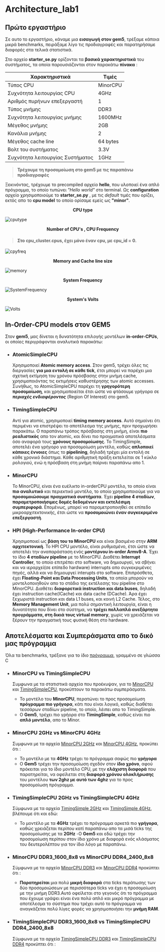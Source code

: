 # Architecture_lab1

## Πρώτο εργαστήριο

Σε αυτο το εργαστήριο, κάναμε μια **εισαγωγή στον gem5**, τρέξαμε κάποια μικρά benchmarks, πειράξαμε λίγο τις προδιαγραφές και παρατηρήσαμε διαφορές στα τελικά στατιστικά. 

Στο αρχείο **starter_se.py** ορίζονται τα **βασικά χαρακτηριστικά** του συστήματος, τα οποία παρουσιάζονται στον παρακάτω **πίνακα** :

| Χαρακτηριστικά | Τιμές |
|   --- | ---|              
| Τύπος CPU | MinorCPU |
| Συχνότητα λειτουργίας CPU | 4GHz |
| Αριθμός πυρήνων επεξεργαστή | 1 |
| Τύπος μνήμης | DDR3 |
| Συχνότητα λειτουργίας μνήμης | 1600ΜΗz |
| Μέγεθος μνήμης | 2GB |
| Κανάλια μνήμης | 2 |
| Μέγεθος cache line | 64 bytes |
| Βολτ του συστήματος | 3.3V |
| Συχνότητα λειτουργίας Συστήματος | 1GHz |  

 
> **Τρέχουμε τη προσομοίωση στο gem5 με τις παραπάνω προδιαγραφές**  


Ξεκινόντας, τρέχουμε το precompiled αρχείο **hello**, που υλοποιεί ένα απλό πρόγραμμα, το οποίο τυπώνει _"Hello world"_ στο terminal. Ως **configuration** αρχείο χρησιμοποιούμε το **starter_se.py** , με τις _default_ τιμές που ορίζει, εκτός απο το **cpu model** το οποίο ορίσαμε εμείς ως **"minor"**.  


<h><p align='center'>
  <b>CPU type</b>
</p></h>

![cputype](https://github.com/nikifori/Architecture_lab1/blob/master/Screenshot%20from%202019-11-19%2014-37-49.png)


<h><p align='center'>
  <b>Number of CPU's , CPU Frequency </b>
</p></h>

> #### Στο cpu_cluster.cpus, έχει μόνο έναν cpu, με cpu_id = 0.

![cpyfreq](https://github.com/nikifori/Architecture_lab1/blob/master/Screenshot%20from%202019-11-19%2014-37-25.png)


<h><p align='center'>
  <b>Memory and Cache line size</b>
</p></h>

![memory](https://github.com/nikifori/Architecture_lab1/blob/master/Screenshot%20from%202019-11-19%2015-12-25.png)


<h><p align='center'>
  <b>System Frequency</b>
</p></h>

![SystemFrequency](https://github.com/nikifori/Architecture_lab1/blob/master/Screenshot%20from%202019-11-19%2014-33-33.png)


<h><p align='center'>
  <b>System's Volts</b>
</p></h>

![Volts](https://github.com/nikifori/Architecture_lab1/blob/master/Screenshot%20from%202019-11-19%2014-34-54.png)


<p align='center'><h2>
  <b>In-Order-CPU models στον GEM5</b>
</h2></p>

Στον **gem5**, μας δίνεται η δυνατότητα επιλογής μοντέλων **in-order-CPUs**, οι οποίες περιγράφονται αναλυτικά παρακάτω:

- ### AtomicSimpleCPU
    Χρησιμοποιεί **Atomic memory access**. Στον gem5, τρέχει όλες τις διεργασίες **για μια εντολή σε κάθε tick**, έτσι μπορεί να παρέχει μια σχετική εκτίμηση του χρόνου πρόσβασης στην μνήμη cache, χρησιμοποιόντας τις εκτιμήσεις καθυστέρησης των atomic accesses. Συνήθως, το AtomicSimpleCPU παρέχει τη **γρηγορότερη προσομοίωση**, και χρησιμοποιείται έτσι ώστε να φτάσουμε γρήγορα σε **_περιοχές ενδιαφέροντος_** (Region Of Interest) στο gem5.

- ### TimingSimpleCPU
     Αντί για atomic, χρησιμοποιεί **timing memory access**. Αυτό σημαίνει ότι περιμένει να επιστρέψει το αποτέλεσμα της μνήμης, πριν προχωρήσει παρακάτω. Ο παραπάνω τρόπος πρόσβασης στη μνήμη, είναι **πιο ρεαλιστικός** απο τον atomic, και δίνει πιο πραγματικά αποτελέσματα όσο αναφορά τους **χρόνους προσομοίωσης**. Το TimingSimple, αποτελέι ένα γρήγορο για προσομοίωση μοντέλο, καθώς **απλοποιεί κάποιες έννοιες** όπως το **pipelining**, δηλαδή τρέχει μία εντολή σε κάθε χρονικό διάστημα. Κάθε αριθμητική πράξη εκτελείται σε 1 κύκλο ρολογιού, ενώ η πρόσβαση στη μνήμη παίρνει παραπάνω απο 1.
     
- ### MinorCPU
     Το MinorCPU, είναι ένα ευέλικτο in-orderCPU μοντέλο, το οποίο είναι **πιο αναλυτικό** και περιεκτικό μοντέλο, το οποίο χρησιμοποιούμε για να **προσομοιώσουμε πραγματικά συστήματα**. Έχει **pipeline 4 σταδίων**, **παραμετροποιήσιμες δομές δεδομένων και εκτελέσιμη συμπεριφορά**. Επομένως, μπορεί να παραμετροποιηθεί σε επίπεδο μικροαρχιτεκτονικής, έτσι ώστε να **προσομοιώνει έναν συγκεκριμένο επεξεργαστή**.
     
- ### HPI (High-Performance In-order CPU)
     Χρησιμοποιεί ως **βάση του το MinorCPU** και είναι βασιμένο στην **ARM αρχιτεκτονική**. Το HPI CPU μοντέλο, είναι ρυθμισμένο, έτσι ώστε να αποτελέι την αναπαράσταση ενός **μοντέρνου in-order Armv8-A**. Έχει το ίδιο **4 σταδίων pipeline** με το MinorCPU. Διαθέτει **Interrupt Controller**, το οποίο επιτρέπει στο software, να δημιουργεί, να σβήνει και να ιεραρχεί(σε επίπεδο hardware) interrupts απο συγκεκριμένες πηγές, αλλά και να δημιουργεί interupts στο software. Επιπρόσθετα, έχει **Floating-Point και Data Processing Units**, τα οποία μπορούν να μοντελοποιηθούν απο το στάδιο της εκτέλεσης του pipeline στο MinorCPU. Διαθέτει **διαφορετικά instruction και data buses**, δηλαδή έχει instruction cache(ICache) και data cache (DCache). Άρα έχει ξεχωριστά instruction και data L1 buses, και κοινή L2 Cache. Τέλος, στο **Memory Management Unit**, μια πολύ σημαντική λειτουργία, είναι η δυνατότητα που δίνει στο σύστημα, να **τρέχει πολλαπλά ανεξάρτητα προγράμματα, στη δικιά τους virtual memory**, χωρίς να χρειάζεται να ξέρουν την πραγματική τους φυσική θέση στο hardware.
     
<p align='center'><h2>
  <b>Αποτελέσματα και Συμπεράσματα απο το δικό μας πρόγραμμα</b>
</h2></p>

Όλα τα benchmarks, τρέξανε για το ίδιο [πρόγραμμα](https://github.com/nikifori/Architecture_lab1/blob/master/Test_for.c), γραμμένο σε γλώσσα C

- ### MinorCPU vs TimingSimpleCPU
     Συμφωνα με τα στατιστικά αρχεία που προέκυψαν, για το [MinorCPU](https://github.com/nikifori/Architecture_lab1/blob/master/Minor.txt) και [TimingSimpleCPU](https://github.com/nikifori/Architecture_lab1/blob/master/TimingSimple.txt), προκύπτουν τα παρακάτω συμπεράσματα.
     - Το μοντέλο του **MinorCPU**, περατώνει το προς προσομοίωση **πρόγραμμα πιο γρήγορα**, κάτι που είναι λογικό, καθώς διαθέτει τεσσάρων σταδίων pipeline, το οποίο, λέιπει απο το TimingSimple.
     - Ο **Gem5**, τρέχει πιο γρήορα στο **TimingSimple**, καθώς είναι πιο **απλό μοντέλο**, απο το Minor.
     
     
- ### MinorCPU 2GHz vs MinorCPU 4GHz
     Συμφωνα με τα αρχεία [MinorCPU 2GHz](https://github.com/nikifori/Architecture_lab1/blob/master/Minor.txt) και [MinorCPU 4GHz](https://github.com/nikifori/Architecture_lab1/blob/master/Minor_4GHz.txt), προκύπει ότι :
     - Το μοντέλο με τα **4GHz** τρέχει το πρόγραμμα σαφώς πιο **γρήγορα**
     - Ο **Gem5** τρέχει την προσομοίωση σχεδόν στον **ίδιο χρόνο**, αφού πρόκειται για το ίδιο μοντέλο CPU, με την **ελάχιστη διαφορά** που παρατηρείται, να οφείλεται στη **διαφορά χρόνου ολοκλήρωσης** του μοντέλου **των 2ghz με αυτό των 4ghz** για το προς προσομοίωση πρόγραμμα.    
     
- ### TimingSimpleCPU 2GHz vs TimingSimpleCPU 4GHz  
     Σύμφωνα με τα αρχεία [TimingSimple 2GHz](https://github.com/nikifori/Architecture_lab1/blob/master/TimingSimple.txt) και [TimingSimple 4GHz](https://github.com/nikifori/Architecture_lab1/blob/master/TimingSimple_4GHz.txt), βλέπουμε ότι και εδώ:  
     - Το μοντέλο με τα **4GHz** τρέχει το πρόγραμμα αρκετά πιο **γρήγορα**, καθώς χρειάζεται περίπου κατί παραπάνω απο τα μισά ticks της προσομοίωσης με τα **2GHz**
     -Ο **Gem5** και εδώ τρέχει την προσομοίωση περίπου στον ίδιο χρόνο με διαφορά ενός κλάσματος του δευτερολέπτου για τον ίδιο λόγο με παραπάνω.
     
- ### MinorCPU DDR3_1600_8x8 vs MinorCPU DDR4_2400_8x8
     Σύμφωνα με τα αρχεία [MinorCPU DDR3](https://github.com/nikifori/Architecture_lab1/blob/master/Minor.txt) και [MinorCPU DDR4](https://github.com/nikifori/Architecture_lab1/blob/master/Minor_DDR4.txt) προκύπτει ότι :
     - **Παρατηρείται** μια πολύ **μικρή διαφορά** στα ticks περάτωσης των δύο προσομοιώσεων με περισσότερα ticks να έχει η προσομοίωση με την μνήμη DDR3.Αυτό οφείλεται στο γεγονός ότι το πρόγραμμα που έχουμε γράψει είναι ένα πολύ απλό και μικρό πρόγραμμα με αποτέλεσμα το σύστημα που τρέχει αυτό το πρόγραμμα να αναγκάζεται πολύ λίγες φορές να χρησιμοποιήσει την **μνήμη RAM**.    
     
- ### TimingSimpleCPU DDR3_1600_8x8 vs TimingSimpleCPU DDR4_2400_8x8  
     Σύμφωνα με τα αρχεία [TimingSimpleCPU DDR3](https://github.com/nikifori/Architecture_lab1/blob/master/TimingSimple.txt) και [TimingSimpleCPU DDR4](https://github.com/nikifori/Architecture_lab1/blob/master/TimingSimple_DDR4.txt) προκύπτει ότι :  
     
     
     
     
     
     
     
     
     
     
